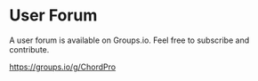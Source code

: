 # User Forum

A user forum is available on Groups.io. Feel free to subscribe and contribute.

<https://groups.io/g/ChordPro>
